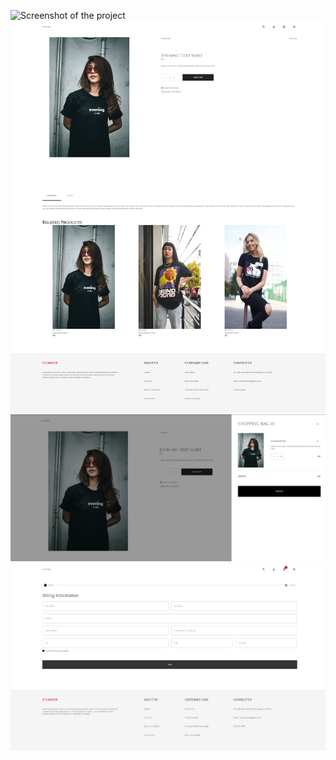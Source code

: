 ![Screenshot of the project](https://github.com/mhantich/clothesStore/blob/main/screeshots/homePage.png)
![Screenshot of the project](https://github.com/mhantich/clothesStore/blob/main/screeshots/prdpage.png)
![Screenshot of the project](https://github.com/mhantich/clothesStore/blob/main/screeshots/cart.png)
![Screenshot of the project](https://github.com/mhantich/clothesStore/blob/main/screeshots/checkout.png)
